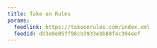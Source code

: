 ```yaml
---
title: Take on Rules
params:
  feedlink: https://takeonrules.com/index.xml
  feedid: dd3e0e05ff98cb3933ebb88f4c394eef
---
```

